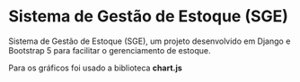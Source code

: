 # Sistema de Gestão de Estoque (SGE)

Sistema de Gestão de Estoque (SGE), um projeto desenvolvido em Django e Bootstrap 5 para facilitar o gerenciamento de estoque. 

Para os gráficos foi usado a biblioteca **chart.js**







